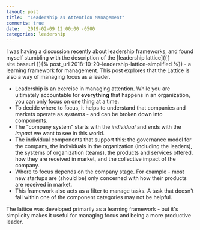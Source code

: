 ```yaml
---
layout: post
title:  "Leadership as Attention Management"
comments: true
date:   2019-02-09 12:00:00 -0500
categories: leadership
---
```


I was having a discussion recently about leadership frameworks, and found myself stumbling with the description of the [leadership lattice]({{ site.baseurl }}{% post_url 2018-10-20-leadership-lattice-simplified %}) - a learning framework for management. This post explores that the Lattice is also a way of managing focus as a leader.

- Leadership is an exercise in managing attention. While you are ultimately accountable for **everything** that happens in an organization, you can only focus on one thing at a time.
- To decide where to focus, it helps to understand that companies and markets operate as _systems_ - and can be broken down into components.
- The "company system" starts with the _individual_ and ends with the _impact_ we want to see in this world. 
- The individual components that support this: the governance model for the company, the individuals in the organization (including the leaders), the systems of organization (teams), the products and services offered, how they are received in market, and the collective impact of the company.
- Where to focus depends on the company stage. For example - most new startups are (should be) only concerned with how their products are received in market.
- This framework also acts as a filter to manage tasks. A task that doesn't fall within one of the component categories may not be helpful.

The lattice was developed primarily as a learning framework - but it's simplicity makes it useful for managing focus and being a more productive leader.